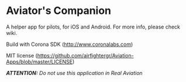 # Aviator's Companion

A helper app for pilots, for iOS and Android. For more info, please check wiki.

Build with Corona SDK (http://www.coronalabs.com)

MIT license (https://github.com/airfightergr/Aviation-Apps/blob/master/LICENSE)

_**ATTENTION:** Do not use this application in Real Aviation_
